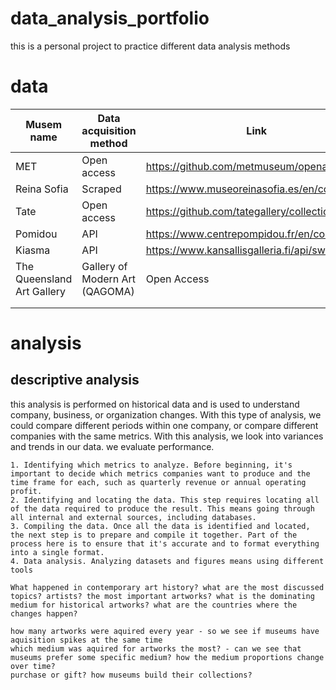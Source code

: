 # data_analysis_portfolio
this is a personal project to practice different data analysis methods

# data
| Musem name | Data acquisition method | Link |
|----------|----------|----------|
| MET| Open access| https://github.com/metmuseum/openaccess|
| Reina Sofia| Scraped| https://www.museoreinasofia.es/en/collection/|
| Tate| Open access| https://github.com/tategallery/collection|
|Pomidou|API|https://www.centrepompidou.fr/en/collections|
|Kiasma|API|https://www.kansallisgalleria.fi/api/swagger/|
|The Queensland Art Gallery | Gallery of Modern Art (QAGOMA)|Open Access|https://www.data.qld.gov.au/dataset/qagoma-collection|
|||
|||

# analysis

## descriptive analysis
this analysis is performed on historical data and is used to understand company, business, or organization changes. With this type of analysis, we could compare different periods within one company, or compare different companies with the same metrics. With this analysis, we look into variances and trends in our data. we evaluate performance. 

    1. Identifying which metrics to analyze. Before beginning, it's important to decide which metrics companies want to produce and the time frame for each, such as quarterly revenue or annual operating profit.
    2. Identifying and locating the data. This step requires locating all of the data required to produce the result. This means going through all internal and external sources, including databases.
    3. Compiling the data. Once all the data is identified and located, the next step is to prepare and compile it together. Part of the process here is to ensure that it's accurate and to format everything into a single format.
    4. Data analysis. Analyzing datasets and figures means using different tools

    What happened in contemporary art history? what are the most discussed topics? artists? the most important artworks? what is the dominating medium for historical artworks? what are the countries where the changes happen? 

    how many artworks were aquired every year - so we see if museums have aquisition spikes at the same time
    which medium was aquired for artworks the most? - can we see that museums prefer some specific medium? how the medium proportions change over time? 
    purchase or gift? how museums build their collections?
